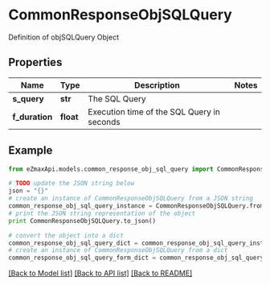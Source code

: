 # CommonResponseObjSQLQuery

Definition of objSQLQuery Object

## Properties

Name | Type | Description | Notes
------------ | ------------- | ------------- | -------------
**s_query** | **str** | The SQL Query | 
**f_duration** | **float** | Execution time of the SQL Query in seconds | 

## Example

```python
from eZmaxApi.models.common_response_obj_sql_query import CommonResponseObjSQLQuery

# TODO update the JSON string below
json = "{}"
# create an instance of CommonResponseObjSQLQuery from a JSON string
common_response_obj_sql_query_instance = CommonResponseObjSQLQuery.from_json(json)
# print the JSON string representation of the object
print CommonResponseObjSQLQuery.to_json()

# convert the object into a dict
common_response_obj_sql_query_dict = common_response_obj_sql_query_instance.to_dict()
# create an instance of CommonResponseObjSQLQuery from a dict
common_response_obj_sql_query_form_dict = common_response_obj_sql_query.from_dict(common_response_obj_sql_query_dict)
```
[[Back to Model list]](../README.md#documentation-for-models) [[Back to API list]](../README.md#documentation-for-api-endpoints) [[Back to README]](../README.md)


